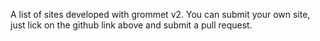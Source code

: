 A list of sites developed with grommet v2. You can submit your own site, just lick on the github link above and submit a pull request.


<grid columns='medium' gap='small'>
  <card 
    image='//raw.githubusercontent.com/atanasster/grommet-nextjs/master/static/img/grommet-dashboard.jpg'
    title='grommet dashboard'
    authorName='Atanas Stoyanov'
    github='https://github.com/atanasster/grommet-dashboard'
    authorLink='https://github.com/atanasster'
    path='https://grommet-dashboard.herokuapp.com/?packages=material-ui%2Csemantic-ui-react%2Creact-bootstrap%2Cantd%2Coffice-ui-fabric-react%2Cgrommet'
    excerpt='React nextjs grommet 2 dashboard template with sample pages, charts, forms etc.'
  />  
  <card
    image='//raw.githubusercontent.com/atanasster/grommet-nextjs/master/static/img/grommet-site.jpg'
    title='grommet site'
    authorName='Grommet'
    github='https://github.com/grommet/grommet-site'
    authorLink='https://github.com/grommet'
    path='https://v2.grommet.io'
    excerpt='Site for Grommet v2.'
  />
  <card
    image='//raw.githubusercontent.com/atanasster/grommet-nextjs/master/static/img/hyperparameters.jpg'
    title='tensorflowjs hyperparameters'
    authorName='Martin Stoyanov'
    github='https://github.com/martin-stoyanov/hyperparameters-site'
    authorLink='https://github.com/martin-stoyanov'
    path='https://hyperjs.herokuapp.com'
    excerpt='Home of the hyperparameters.js library for tensorflow.js.'
  />
  <card
    image='//raw.githubusercontent.com/atanasster/grommet-nextjs/master/static/img/crypto-grommet.jpg'
    title='crypto-grommet'
    authorName='Atanas Stoyanov'
    github='https://github.com/atanasster/crypto-grommet'
    authorLink='https://github.com/atanasster'
    path='https://crypto-grommet.herokuapp.com'
    excerpt='Crypto and equities app built with react, redux, nodejs, express, passport, nextjs, graphql, apollo.'
  />  
  <card
    image='//raw.githubusercontent.com/atanasster/grommet-nextjs/master/static/img/grommet-nextjs.jpg'
    title='nextjs grommet site'
    authorName='Atanas Stoyanov'
    github='https://github.com/atanasster/grommet-nextjs'
    authorLink='https://github.com/atanasster'
    path='https://grommet-nextjs.herokuapp.com'
    excerpt='Site for grommet v2 and grommet-controls built with next.js.'
  />  
  <card
    image='//raw.githubusercontent.com/atanasster/grommet-nextjs/master/static/img/gatsby-blog.jpg'
    title='gatsby starter blog grommet'
    authorName='Ivan Ganev'
    github='https://github.com/ganevru/gatsby-starter-blog-grommet'
    authorLink='https://github.com/Ganevru'
    path='https://ganevru.github.io/gatsby-starter-blog-grommet/'
    excerpt='GatsbyJS v2 starter for creating a blog. Based on Grommet v2 UI.'
  />  
  <card
    image='//raw.githubusercontent.com/atanasster/grommet-nextjs/master/static/img/horizontal-working.jpg'
    title='horizontal working'
    authorName='Martin Stoyanov'
    github='https://github.com/martin-stoyanov/horizontalworking'
    authorLink='https://github.com/martin-stoyanov'
    path='https://horizontalworking.herokuapp.com'
    excerpt='Horizontal working sample grommet v2 + next.js.'
  />
  <card
    image='//raw.githubusercontent.com/atanasster/grommet-nextjs/master/static/img/gatsby-marvel.jpg'
    title='marvel API'
    authorName='Orestis Ioannou'
    github='https://github.com/oorestisime/gatsby-source-marvel/tree/master/example'
    authorLink='https://github.com/oorestisime'
    path='https://gatsby-source-marvel.netlify.com'
    excerpt='Gatsby Marvel example site.'
  />
  <card
    image='//raw.githubusercontent.com/atanasster/grommet-nextjs/master/static/img/orestis-blog.jpg'
    title='Personal blog'
    authorName='Orestis Ioannou'
    github='https://github.com/oorestisime/oioannou'
    authorLink='https://github.com/oorestisime'
    path='https://oioannou.com'
    excerpt='Gatsby personal blog site.'
  />
  <card
    image='//raw.githubusercontent.com/atanasster/grommet-nextjs/master/static/img/grommet-layout.jpg'
    title='Grommet layout interactive demo'
    authorName='Sean Powell'
    github='https://github.com/Fatslug/grommet-layout-demo'
    authorLink='https://github.com/Fatslug'
    path='https://mighty-castle-63479.herokuapp.com'
    excerpt='Grommet Box layout demo.'
  />
  <card
    image='//raw.githubusercontent.com/atanasster/grommet-nextjs/master/static/img/theme-builder.jpg'
    title='Grommet theme builder'
    authorName='Orestis Ioannou'
    github='https://github.com/oorestisime/grommet-theme-builder'
    authorLink='https://github.com/oorestisime'
    path='https://grommet-theme-builder.netlify.com'
    excerpt='Grommet theme builder sample.'
  />
  <card
    image='//raw.githubusercontent.com/atanasster/grommet-nextjs/master/static/img/like-me-or-not.jpg'
    title='Let\'s create the next big thing'
    authorName='Nurlan Nurmanov'
    path='https://likemeornot.io'
    excerpt='Get exclusive deals by reviewing and promoting world changing startups.'
  />
  <card
    image='//raw.githubusercontent.com/atanasster/grommet-nextjs/master/static/img/hpe-design.jpg'
    title='hpe.design'
    authorName='HPE Design'
    authorLink='https://github.com/oorestisime'
    path='https://github.com/hpe-design'
    excerpt='You might be suprised to learn that hpe* makes apps, let alone has a bunch of folks that are trying to change how the enterprise is experienced.'
  />
</grid>
